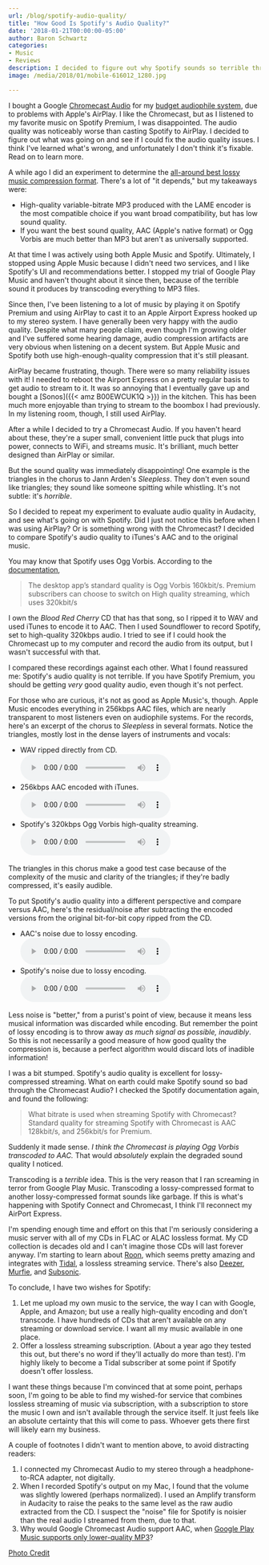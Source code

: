 ```yaml
---
url: /blog/spotify-audio-quality/
title: "How Good Is Spotify's Audio Quality?"
date: '2018-01-21T00:00:00-05:00'
author: Baron Schwartz
categories:
- Music
- Reviews
description: I decided to figure out why Spotify sounds so terrible through a Chromecast Audio, and I was surprised at what I found.
image: /media/2018/01/mobile-616012_1280.jpg

---
```


I bought a Google [Chromecast
Audio](https://store.google.com/product/chromecast_audio) for my [budget
audiophile system](/blog/my-stereo-system/), due to problems with Apple's
AirPlay. I like the Chromecast, but as I listened to my favorite music on
Spotify Premium, I was disappointed. The audio quality was noticeably worse than
casting Spotify to AirPlay. I decided to figure out what was going on and see if
I could fix the audio quality issues. I think I've learned what's wrong, and
unfortunately I don't think it's fixable. Read on to learn more.

<!--more-->

A while ago I did an experiment to determine the [all-around best lossy music
compression format](/blog/2016/02/21/best-itunes-mp3-format/). There's a lot of
"it depends," but my takeaways were:

- High-quality variable-bitrate MP3 produced with the LAME encoder is the most
  compatible choice if you want broad compatibility, but has low sound quality.
- If you want the best sound quality, AAC (Apple's native format) or Ogg Vorbis
  are much better than MP3 but aren't as universally supported.

At that time I was actively using both Apple Music and Spotify. Ultimately, I
stopped using Apple Music because I didn't need two services, and I like
Spotify's UI and recommendations better. I stopped my trial of Google Play Music
and haven't thought about it since then, because of the terrible sound it
produces by transcoding everything to MP3 files.

Since then, I've been listening to a lot of music by playing it on Spotify
Premium and using AirPlay to cast it to an Apple Airport Express hooked up to my
stereo system. I have generally been very happy with the audio quality. Despite
what many people claim, even though I'm growing older and I've suffered some
hearing damage, audio compression artifacts are very obvious when listening on a
decent system. But Apple Music and Spotify both use high-enough-quality
compression that it's still pleasant.

AirPlay became frustrating, though. There were so many reliability issues with
it! I needed to reboot the Airport Express on a pretty regular basis to get
audio to stream to it. It was so annoying that I eventually gave up and bought a
[Sonos]({{< amz B00EWCUK1Q >}})
in the kitchen. This has been much more enjoyable than trying to stream to the
boombox I had previously. In my listening room, though, I still used AirPlay.

After a while I decided to try a Chromecast Audio. If you haven't heard about
these, they're a super small, convenient little puck that plugs into power,
connects to WiFi, and streams music. It's brilliant, much better designed than
AirPlay or similar.

But the sound quality was immediately disappointing! One example is the
triangles in the chorus to Jann Arden's *Sleepless*. They don't even sound like
triangles; they sound like someone spitting while whistling. It's not subtle:
it's *horrible*.

So I decided to repeat my experiment to evaluate audio quality in Audacity, and
see what's going on with Spotify. Did I just not notice this before when I was
using AirPlay? Or is something wrong with the Chromecast? I decided to compare
Spotify's audio quality to iTunes's AAC and to the original music.

You may know that Spotify uses Ogg Vorbis. According to the [documentation](https://support.spotify.com/us/article/high-quality-streaming/),

> The desktop app’s standard quality is Ogg Vorbis 160kbit/s.  Premium subscribers can choose to switch on High quality streaming, which uses 320kbit/s

I own the *Blood Red Cherry* CD that has that song, so I ripped it to WAV and
used iTunes to encode it to AAC. Then I used Soundflower to record Spotify, set
to high-quality 320kbps audio.  I tried to see if I could hook the Chromecast up
to my computer and record the audio from its output, but I wasn't successful
with that.

I compared these recordings against each other. What I found reassured me:
Spotify's audio quality is not terrible. If you have Spotify Premium, you should
be getting *very* good quality audio, even though it's not perfect.

For those who are curious, it's not as good as Apple Music's, though. Apple
Music encodes everything in 256kbps AAC files, which are nearly transparent to
most listeners even on audiophile systems. For the records, here's an excerpt of
the chorus to *Sleepless* in several formats. Notice the triangles, mostly lost
in the dense layers of instruments and vocals:

- WAV ripped directly from CD.<br>
    <audio controls>
    <source src="/media/2018/01/sleepless-wav.wav" type="audio/x-wav">
	 Your browser does not support the audio element.
	 </audio>
- 256kbps AAC encoded with iTunes.<br>
    <audio controls>
    <source src="/media/2018/01/sleepless-aac.wav" type="audio/x-wav">
	 Your browser does not support the audio element.
	 </audio>
- Spotify's 320kbps Ogg Vorbis high-quality streaming.<br>
    <audio controls>
    <source src="/media/2018/01/sleepless-spotify.wav" type="audio/x-wav">
	 Your browser does not support the audio element.
	 </audio>

The triangles in this chorus make a good test case because of the complexity of
the music and clarity of the triangles; if they're badly compressed, it's easily
audible.

To put Spotify's audio quality into a different perspective and compare versus
AAC, here's the residual/noise after subtracting the encoded versions from the
original bit-for-bit copy ripped from the CD.

- AAC's noise due to lossy encoding.<br>
    <audio controls>
    <source src="/media/2018/01/sleepless-aac-noise.wav" type="audio/x-wav">
	 Your browser does not support the audio element.
	 </audio>
- Spotify's noise due to lossy encoding.<br>
    <audio controls>
    <source src="/media/2018/01/sleepless-spotify-noise.wav" type="audio/x-wav">
	 Your browser does not support the audio element.
	 </audio>

Less noise is "better," from a purist's point of view, because it means less
musical information was discarded while encoding. But remember the point of
lossy encoding is to throw away *as much signal as possible, inaudibly*. So this
is not necessarily a good measure of how good quality the compression is,
because a perfect algorithm would discard lots of inadible information!

I was a bit stumped. Spotify's audio quality is excellent for lossy-compressed
streaming. What on earth could make Spotify sound so bad through
the Chromecast Audio? I checked the Spotify documentation again, and found the
following:

> What bitrate is used when streaming Spotify with Chromecast?
> Standard quality for streaming Spotify with Chromecast is AAC 128kbit/s, and 256kbit/s for Premium.

Suddenly it made sense. *I think the Chromecast is playing Ogg Vorbis transcoded to
AAC.* That would *absolutely* explain the degraded sound quality I noticed.

Transcoding is a *terrible* idea. This is the very reason that I ran screaming
in terror from Google Play Music. Transcoding a lossy-compressed format to
another lossy-compressed format sounds like garbage. If this is what's happening
with Spotify Connect and Chromecast, I think I'll reconnect my AirPort Express.

I'm spending enough time and effort on this that I'm seriously considering a
music server with all of my CDs in FLAC or ALAC lossless format. My CD
collection is decades old and I can't imagine those CDs will last forever
anyway. I'm starting to learn about [Roon](https://roonlabs.com), which seems
pretty amazing and integrates with [Tidal](http://tidal.com/us), a lossless
streaming service. There's also [Deezer](https://www.deezer.com/us/features),
[Murfie](https://www.murfie.com/), and
[Subsonic](http://www.subsonic.org/pages/index.jsp).

To conclude, I have two wishes for Spotify:

1. Let me upload my own music to the service, the way I can with Google, Apple,
	and Amazon; but use a really high-quality encoding and don't transcode. I
	have hundreds of CDs that aren't available on any streaming or download
	service. I want all my music available in one place.
2. Offer a lossless streaming subscription. (About a year ago they tested this
	out, but there's no word if they'll actually do more than test). I'm highly
	likely to become a Tidal subscriber at some point if Spotify doesn't offer
	lossless.

I want these things because I'm convinced that at some point, perhaps soon, I'm
going to be able to find my wished-for service that combines lossless streaming
of music via subscription, with a subscription to store the music I own and
isn't available through the service itself. It just feels like an absolute
certainty that this will come to pass. Whoever gets there first will likely earn
my business.

A couple of footnotes I didn't want to mention above, to avoid distracting
readers:

1. I connected my Chromecast Audio to my stereo through a headphone-to-RCA
	adapter, not digitally.
2. When I recorded Spotify's output on my Mac, I found that the volume was
	slightly lowered (perhaps normalized). I used an Amplify transform in
	Audacity to raise the peaks to the same level as the raw audio extracted from
	the CD. I suspect the "noise" file for Spotify is noisier than the real audio
	I streamed from them, due to that.
3. Why would Google Chromecast Audio support AAC, when [Google Play Music
	supports only lower-quality MP3](https://support.google.com/googleplay/answer/1100462)?

[Photo Credit](https://pixabay.com/en/mobile-phone-iphone-music-616012/)
